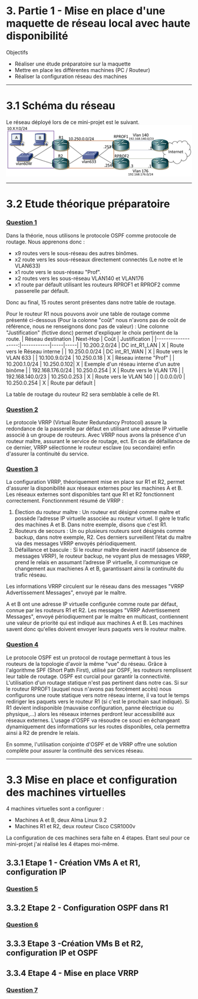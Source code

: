 # 3. Partie 1 - Mise en place d'une maquette de réseau local avec haute disponibilité
Objectifs
- Réaliser une étude préparatoire sur la maquette
- Mettre en place les différentes machines (PC / Routeur)
- Réaliser la configuration réseau des machines

**************************************************
# 3.1 Schéma du réseau

Le réseau déployé lors de ce mini-projet est le suivant.
<picture>
 <source media="(prefers-color-scheme: dark)" srcset="https://github.com/RIBIOLLET-Mathieu/25-813-RIBIOLLET/blob/main/Sche%CC%81ma%20re%CC%81seau%20ETRS813%20-%20Mini%20projet%20supervision.png">
 <source media="(prefers-color-scheme: light)" srcset="https://github.com/RIBIOLLET-Mathieu/25-813-RIBIOLLET/blob/main/Sche%CC%81ma%20re%CC%81seau%20ETRS813%20-%20Mini%20projet%20supervision.png">
 <img alt="YOUR-ALT-TEXT" src="https://github.com/RIBIOLLET-Mathieu/25-813-RIBIOLLET/blob/main/Sche%CC%81ma%20re%CC%81seau%20ETRS813%20-%20Mini%20projet%20supervision.png">
</picture>

**************************************************
# 3.2 Etude théorique préparatoire
### <u> Question 1 </u>
Dans la théorie, nous utilisons le protocole OSPF comme protocole de routage. Nous apprenons donc :
- x9 routes vers le sous-réseau des autres binômes.
- x2 route vers les sous-réseaux directement connectés (Le notre et le VLAN633)
- x1 route vers le sous-réseau "Prof".
- x2 routes vers les sous-réseau VLAN140 et VLAN176
- x1 route par défault utilisant les routeurs RPROF1 et RPROF2 comme passerelle par défault.

Donc au final, 15 routes seront présentes dans notre table de routage.

Pour le routeur R1 nous pouvons avoir une table de routage comme présenté ci-dessous (Pour la colonne "coût" nous n'avons pas de coût de référence, nous ne renseignons donc pas de valeur) :
Une colonne "Justification" (fictive donc) permet d'expliquer le choix pertinent de la route.
| Réseau destination |  Next-Hop  | Coût | Justification | 
|-------------------:|------------|-----|-----|
|  10.200.2.0/24 | DC int_R1_LAN |  X  | Route vers le Réseau interne |
|  10.250.0.0/24 | DC int_R1_WAN |  X  | Route vers le VLAN 633 |
|  10.100.9.0/24 | 10.250.0.18 |  X  | Réseau interne "Prof" |
|  10.200.1.0/24 | 10.250.0.102|  X  | Exemple d'un réseau interne d'un autre binôme |
|  192.168.176.0/24 | 10.250.0.254 |  X  | Route vers le VLAN 176 |
|  192.168.140.0/23 | 10.250.0.253 |  X  | Route vers le VLAN 140 |
|  0.0.0.0/0 | 10.250.0.254 |  X  | Route par défault |

La table de routage du routeur R2 sera semblable à celle de R1.

### <u> Question 2 </u>
Le protocole VRRP (Virtual Router Redundancy Protocol) assure la redondance de la passerelle par défaut en utilisant une adresse IP virtuelle associé à un groupe de routeurs. Avec VRRP nous avons la présence d'un routeur maître, assurant le service de routage, ect. En cas de défaillance de ce dernier, VRRP sélectionne le routeur esclave (ou secondaire) enfin d'assurer la continuité du service.

### <u> Question 3 </u>
La configuration VRRP, théoriquement mise en place sur R1 et R2, permet d'assurer la disponibilité aux réseaux externes pour les machines A et B. Les réseaux externes sont disponibles tant que R1 et R2 fonctionnent correctement.
Fonctionnment résumé de VRRP :
1) Élection du routeur maître : Un routeur est désigné comme maître et possède l’adresse IP virtuelle associée au routeur virtuel. Il gère le trafic des machines A et B. Dans notre exemple, disons que c'est R1.
2) Routeurs de secours : Un ou plusieurs routeurs sont désignés comme backup, dans notre exemple, R2. Ces derniers surveillent l’état du maître via des messages VRRP envoyés périodiquement.
3) Défaillance et bascule : Si le routeur maître devient inactif (absence de messages VRRP), le routeur backup, ne voyant plus de messages VRRP, prend le relais en assumant l’adresse IP virtuelle, il communique ce changement aux machienes A et B, garantissant ainsi la continuité du trafic réseau.

Les informations VRRP circulent sur le réseau dans des messages "VRRP Advertissement Messages", envoyé par le maître.

A et B ont une adresse IP virtuelle configurée comme route par défaut, connue par les routeurs R1 et R2. Les messages "VRRP Advertissement Messages", envoyé périodiquement par le maître en multicast, contiennent une valeur de priorité qui est indiqué aux machines A et B. Les machines savent donc qu'elles doivent envoyer leurs paquets vers le routeur maître.

### <u> Question 4 </u>
Le protocole OSPF est un protocol de routage permettant à tous les routeurs de la topologie d'avoir la même "vue" du réseau. Grâce à l'algorithme SPF (Short Path First), utilisé par OSPF, les routeurs remplissent leur table de routage. OSPF est curcial pour garantir la connectivité.
L'utilisation d'un routage statique n'est pas pertinent dans notre cas. Si sur le routeur RPROF1 (auquel nous n'avons pas forcèment accès) nous configurons une route statique vers notre réseau interne, il va tout le temps rediriger les paquets vers le routeur R1 (si c'est le prochain saut indiqué).
Si R1 devient indisponible (mauvaise configuration, panne électrique ou physique,...) alors les réseaux internes perdront leur accessibilité aux réseaux externes.
L'usage d'OSPF va résoudre ce souci en échangeant dynamiquement des informations sur les routes disponibles, cela permettra ainsi à R2 de prendre le relais.

En somme, l'utilisation conjointe d'OSPF et de VRRP offre une solution complète pour assurer la continuité des services réseau.

**************************************************
# 3.3 Mise en place et configuration des machines virtuelles

4 machines virtuelles sont a configurer : 
- Machines A et B, deux Alma Linux 9.2
- Machines R1 et R2, deux routeur Cisco CSR1000v

La configuration de ces machines sera faîte en 4 étapes. Etant seul pour ce mini-projet j'ai réalisé les 4 étapes moi-même.

## 3.3.1 Etape 1 - Création VMs A et R1, configuration IP
### <u> Question 5 </u>

## 3.3.2 Etape 2 - Configuration OSPF dans R1
### <u> Question 6 </u>

## 3.3.3 Etape 3 -Création VMs B et R2, configuration IP et OSPF

## 3.3.4 Etape 4 - Mise en place VRRP
### <u> Question 7 </u>

